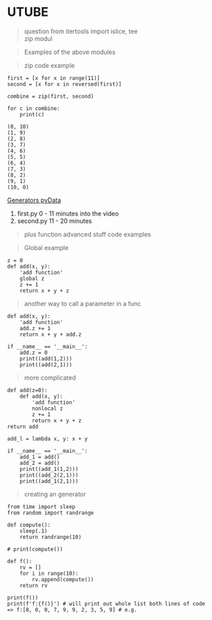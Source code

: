 # UTUBE

> question from itertools import islice, tee <br>
> zip modul

> Examples of the above modules

> zip code example

    first = [x for x in range(11)]
    second = [x for x in reversed(first)]

    combine = zip(first, second)

    for c in combine:
        print(c)
        
    (0, 10)
    (1, 9)
    (2, 8)
    (3, 7)
    (4, 6)
    (5, 5)
    (6, 4)
    (7, 3)
    (8, 2)
    (9, 1)
    (10, 0)

[Generators pyData](https://www.youtube.com/watch?v=XEn_99daJro&t=11s)

1. first.py 0 - 11 minutes into the video
2. second.py 11 - 20 minutes

> plus function advanced stuff code examples

> Global example

    z = 0
    def add(x, y):
        'add function'
        global z
        z += 1
        return x + y + z

> another way to call a parameter in a func

    def add(x, y):
        'add function'
        add.z += 1
        return x + y + add.z

    if __name__ == '__main__':
        add.z = 0
        print((add(1,2)))
        print((add(2,1)))

> more complicated

    def add(z=0):
        def add(x, y):
            'add function'
            nonlocal z
            z += 1
            return x + y + z
    return add

    add_l = lambda x, y: x + y

    if __name__ == '__main__':
        add_1 = add()
        add_2 = add()
        print((add_1(1,2)))
        print((add_2(2,1)))
        print((add_1(2,1)))

> creating an generator

    from time import sleep
    from random import randrange

    def compute():
        sleep(.1)
        return randrange(10)

    # print(compute())

    def f():
        rv = []
        for i in range(10):
            rv.append(compute())
        return rv

    print(f()) 
    print(f'f:{f()}') # will print out whole list both lines of code
    => f:[8, 0, 0, 7, 9, 9, 2, 3, 5, 9] # e.g.